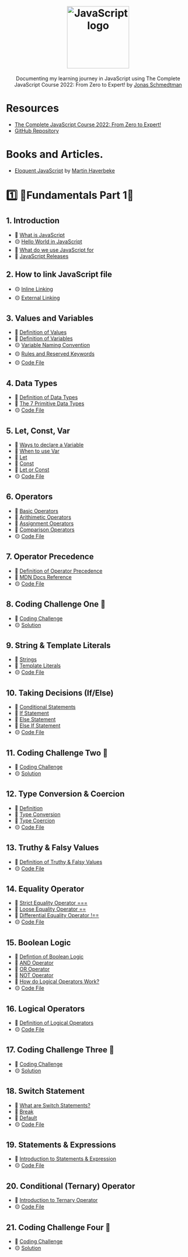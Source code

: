 <h1 align="center">
 <img src="https://user-images.githubusercontent.com/62628408/167905373-02d9fa6c-e4a0-4023-9e51-6c8bcf98a085.png" width="170px" alt="JavaScript logo">
  
</h1>

<p align="center">Documenting my learning journey in JavaScript using The Complete JavaScript Course 2022: From Zero to Expert! by <a href="https://github.com/jonasschmedtmann">Jonas Schmedtman</a></p>

# Resources

- <a href="https://www.udemy.com/course/the-complete-javascript-course/">The Complete JavaScript Course 2022: From Zero to Expert!</a>
- <a href="https://github.com/jonasschmedtmann/complete-javascript-course">GitHub Repository</a>

# Books and Articles.

- <a href="https://eloquentjavascript.net/">Eloquent JavaScript</a> by <a href="https://twitter.com/MarijnJH?ref_src=twsrc%5Egoogle%7Ctwcamp%5Eserp%7Ctwgr%5Eauthor">Martin Haverbeke</a>

# 1️⃣ 🔸Fundamentals Part 1🔸

## 1. Introduction

- 📄 [What is JavaScript]()
- 🟡 [Hello World in JavaScript]()
- 📄 [What do we use JavaScript for]()
- 📄 [JavaScript Releases]()

## 2. How to link JavaScript file

- 🟡 [Inline Linking]()
- 🟡 [External Linking]()

## 3. Values and Variables

- 📄 [Definition of Values]()
- 📄 [Definition of Variables]()
- 🟡 [Variable Naming Convention]()
- 🟡 [Rules and Reserved Keywords]()
- 🟡 [Code File]()

## 4. Data Types

- 📄 [Definition of Data Types]()
- 📄 [The 7 Primitive Data Types]()
- 🟡 [Code File]()

## 5. Let, Const, Var

- 📄 [Ways to declare a Variable]()
- 📄 [When to use Var]()
- 📄 [Let]()
- 📄 [Const]()
- 📄 [Let or Const]()
- 🟡 [Code File]()

## 6. Operators

- 📄 [Basic Operators]()
- 📄 [Arithimetic Operators]()
- 📄 [Assignment Operators]()
- 📄 [Comparison Operators]()
- 🟡 [Code File]()

## 7. Operator Precedence

- 📄 [Definition of Operator Precedence]()
- 🔗 [MDN Docs Reference]()
- 🟡 [Code File]()

## 8. Coding Challenge One 🎉

- 📄 [Coding Challenge]()
- 🟡 [Solution]()

## 9. String & Template Literals

- 📄 [Strings]()
- 📄 [Template Literals]()
- 🟡 [Code File]()

## 10. Taking Decisions (If/Else)

- 📄 [Conditional Statements]()
- 📄 [If Statement]()
- 📄 [Else Statement]()
- 📄 [Else If Statement]()
- 🟡 [Code File]()

## 11. Coding Challenge Two 🎉

- 📄 [Coding Challenge]()
- 🟡 [Solution]()

## 12. Type Conversion & Coercion

- 📄 [Definition]()
- 📄 [Type Conversion]()
- 📄 [Type Coercion]()
- 🟡 [Code File]()

## 13. Truthy & Falsy Values

- 📄 [Definition of Truthy & Falsy Values]()
- 🟡 [Code File]()

## 14. Equality Operator

- 📄 [Strict Equality Operator ===]()
- 📄 [Loose Equality Operator ==]()
- 📄 [Differential Equality Operator !==]()
- 🟡 [Code File]()

## 15. Boolean Logic

- 📄 [Defintion of Boolean Logic]()
- 📄 [AND Operator]()
- 📄 [OR Operator]()
- 📄 [NOT Operator]()
- 📄 [How do Logical Operators Work?]()
- 🟡 [Code File]()

## 16. Logical Operators

- 📄 [Definition of Logical Operators]()
- 🟡 [Code File]()

## 17. Coding Challenge Three 🎉

- 📄 [Coding Challenge]()
- 🟡 [Solution]()

## 18. Switch Statement

- 📄 [What are Switch Statements?]()
- 📄 [Break]()
- 📄 [Default]()
- 🟡 [Code File]()

## 19. Statements & Expressions

- 📄 [Introduction to Statements & Expression]()
- 🟡 [Code File]()

## 20. Conditional (Ternary) Operator

- 📄 [Introduction to Ternary Operator]()
- 🟡 [Code File]()

## 21. Coding Challenge Four 🎉

- 📄 [Coding Challenge]()
- 🟡 [Solution]()
